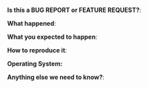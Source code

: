 **Is this a BUG REPORT or FEATURE REQUEST?**:

**What happened**:

**What you expected to happen**:

**How to reproduce it**:

**Operating System:**

**Anything else we need to know?**:
